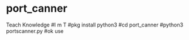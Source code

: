 # port_canner
Teach Knowledge
#I m T
#pkg install python3
#cd port_canner
#python3 portscanner.py
#ok use
